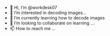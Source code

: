 - 👋 Hi, I’m @workdesk07
- 👀 I’m interested in decoding images...
- 🌱 I’m currently learning how to decode images
- 💞️ I’m looking to collaborate on learning ...
- 📫 How to reach me ...

<!---
workdesk07/workdesk07 is a ✨ special ✨ repository because its `README.md` (this file) appears on your GitHub profile.
You can click the Preview link to take a look at your changes.
--->
